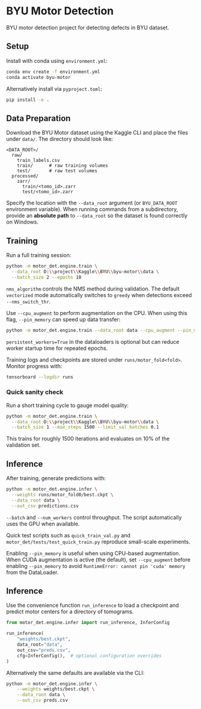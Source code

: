 # BYU Motor Detection

BYU motor detection project for detecting defects in BYU dataset.

## Setup

Install with conda using `environment.yml`:

```bash
conda env create -f environment.yml
conda activate byu-motor
```

Alternatively install via `pyproject.toml`:

```bash
pip install -e .
```


## Data Preparation

Download the BYU Motor dataset using the Kaggle CLI and place the files under `data/`.
The directory should look like:

```
<DATA_ROOT>/
  raw/
    train_labels.csv
    train/      # raw training volumes
    test/       # raw test volumes
  processed/
    zarr/
      train/<tomo_id>.zarr
      test/<tomo_id>.zarr
```

Specify the location with the `--data_root` argument (or `BYU_DATA_ROOT` environment variable).
When running commands from a subdirectory, provide an **absolute path** to
`--data_root` so the dataset is found correctly on Windows.

## Training

Run a full training session:

```bash
python -m motor_det.engine.train \
  --data_root D:\\project\\Kaggle\\BYU\\byu-motor\\data \
  --batch_size 2 --epochs 10
```
`nms_algorithm` controls the NMS method during validation. The default `vectorized` mode automatically switches to `greedy` when detections exceed `--nms_switch_thr`.


Use `--cpu_augment` to perform augmentation on the CPU. When using this flag,
`--pin_memory` can speed up data transfer:

```bash
python -m motor_det.engine.train --data_root data --cpu_augment --pin_memory
```

`persistent_workers=True` in the dataloaders is optional but can reduce worker
startup time for repeated epochs.

Training logs and checkpoints are stored under `runs/motor_fold<fold>`.
Monitor progress with:

```bash
tensorboard --logdir runs
```

### Quick sanity check

Run a short training cycle to gauge model quality:

```bash
python -m motor_det.engine.train \
  --data_root D:\\project\\Kaggle\\BYU\\byu-motor\\data \
  --batch_size 1 --max_steps 1500 --limit_val_batches 0.1
```

This trains for roughly 1500 iterations and evaluates on 10% of the validation
set.

## Inference

After training, generate predictions with:

```bash
python -m motor_det.engine.infer \
  --weights runs/motor_fold0/best.ckpt \
  --data_root data \
  --out_csv predictions.csv
```

`--batch` and `--num_workers` control throughput. The script automatically
uses the GPU when available.

Quick test scripts such as `quick_train_val.py` and
`motor_det/tests/test_quick_train.py` reproduce small-scale experiments.


Enabling `--pin_memory` is useful when using CPU-based augmentation. When
CUDA augmentation is active (the default), set `--cpu_augment` before enabling
`--pin_memory` to avoid ``RuntimeError: cannot pin 'cuda' memory`` from the
DataLoader.

## Inference

Use the convenience function `run_inference` to load a checkpoint and
predict motor centers for a directory of tomograms.

```python
from motor_det.engine.infer import run_inference, InferConfig

run_inference(
    "weights/best.ckpt",
    data_root="data",
    out_csv="preds.csv",
    cfg=InferConfig(),  # optional configuration overrides
)
```

Alternatively the same defaults are available via the CLI:

```bash
python -m motor_det.engine.infer \
    --weights weights/best.ckpt \
    --data_root data \
    --out_csv preds.csv
```


